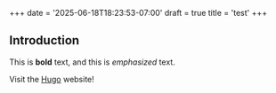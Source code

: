 +++
date = '2025-06-18T18:23:53-07:00'
draft = true
title = 'test'
+++
## Introduction

This is **bold** text, and this is *emphasized* text.

Visit the [Hugo](https://gohugo.io) website!